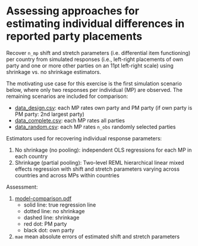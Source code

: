# Assessing approaches for estimating individual differences in reported party placements

Recover ```n_mp``` shift and stretch parameters (i.e. differential item functioning) per country from simulated responses (i.e., left-right placements of own party and one or more other parties on an 11pt left-right scale) using shrinkage vs. no shrinkage estimators. 

The motivating use case for this exercise is the first simulation scenario below, where only two responses per individual (MP) are observed. The remaining scenarios are included for comparison:

* [data_design.csv](data_design.csv): each MP rates own party and PM party (if own party is PM party: 2nd largest party)
* [data_complete.csv](data_complete.csv): each MP rates all parties
* [data_random.csv](data_random.csv): each MP rates ```n_obs``` randomly selected parties

Estimators used for recovering individual response parameters:

1. No shrinkage (no pooling): independent OLS regressions for each MP in each country
2. Shrinkage (partial pooling): Two-level REML hierarchical linear mixed effects regression with shift and stretch parameters varying across countries and across MPs within countries

Assessment:

1. [model-comparison.pdf](model-comparison.pdf)
   * solid line: true regression line
   * dotted line: no shrinkage
   * dashed line: shrinkage
   * red dot: PM party
   * black dot: own party
2. ```mae``` mean absolute errors of estimated shift and stretch parameters

![]()
